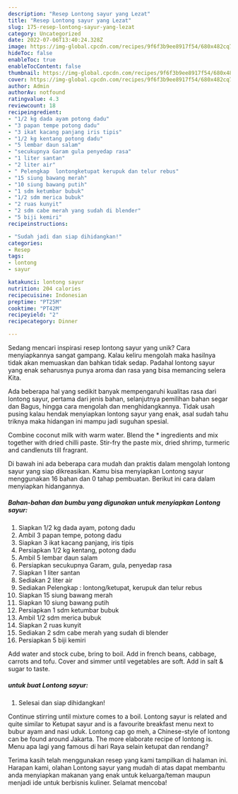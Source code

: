 ```yaml
---
description: "Resep Lontong sayur yang Lezat"
title: "Resep Lontong sayur yang Lezat"
slug: 175-resep-lontong-sayur-yang-lezat
category: Uncategorized
date: 2022-07-06T13:40:24.328Z
image: https://img-global.cpcdn.com/recipes/9f6f3b9ee8917f54/680x482cq70/lontong-sayur-foto-resep-utama.jpg
hideToc: false
enableToc: true
enableTocContent: false
thumbnail: https://img-global.cpcdn.com/recipes/9f6f3b9ee8917f54/680x482cq70/lontong-sayur-foto-resep-utama.jpg
cover: https://img-global.cpcdn.com/recipes/9f6f3b9ee8917f54/680x482cq70/lontong-sayur-foto-resep-utama.jpg
author: Admin
authorAv: notfound
ratingvalue: 4.3
reviewcount: 18
recipeingredient:
- "1/2 kg dada ayam potong dadu"
- "3 papan tempe potong dadu"
- "3 ikat kacang panjang iris tipis"
- "1/2 kg kentang potong dadu"
- "5 lembar daun salam"
- "secukupnya Garam gula penyedap rasa"
- "1 liter santan"
- "2 liter air"
- " Pelengkap  lontongketupat kerupuk dan telur rebus"
- "15 siung bawang merah"
- "10 siung bawang putih"
- "1 sdm ketumbar bubuk"
- "1/2 sdm merica bubuk"
- "2 ruas kunyit"
- "2 sdm cabe merah yang sudah di blender"
- "5 biji kemiri"
recipeinstructions:

- "Sudah jadi dan siap dihidangkan!"
categories:
- Resep
tags:
- lontong
- sayur

katakunci: lontong sayur 
nutrition: 204 calories
recipecuisine: Indonesian
preptime: "PT25M"
cooktime: "PT42M"
recipeyield: "2"
recipecategory: Dinner

---
```





Sedang mencari inspirasi resep lontong sayur yang unik? Cara menyiapkannya sangat gampang. Kalau keliru mengolah maka hasilnya tidak akan memuaskan dan bahkan tidak sedap. Padahal lontong sayur yang enak seharusnya punya aroma dan rasa yang bisa memancing selera Kita.





Ada beberapa hal yang sedikit banyak mempengaruhi kualitas rasa dari lontong sayur, pertama dari jenis bahan, selanjutnya pemilihan bahan segar dan Bagus, hingga cara mengolah dan menghidangkannya. Tidak usah pusing kalau hendak menyiapkan lontong sayur yang enak,      asal sudah tahu triknya maka hidangan ini mampu jadi suguhan spesial.














Combine coconut milk with warm water. Blend the * ingredients and mix together with dried chilli paste. Stir-fry the paste mix, dried shrimp, turmeric and candlenuts till fragrant.






Di bawah ini ada beberapa cara mudah dan praktis dalam mengolah lontong sayur yang siap dikreasikan. Kamu bisa menyiapkan Lontong sayur menggunakan 16 bahan dan 0 tahap pembuatan. Berikut ini cara dalam menyiapkan hidangannya.

<!--inarticleads1-->

##### Bahan-bahan dan bumbu yang digunakan untuk menyiapkan Lontong sayur:

1. Siapkan 1/2 kg dada ayam, potong dadu
1. Ambil 3 papan tempe, potong dadu
1. Siapkan 3 ikat kacang panjang, iris tipis
1. Persiapkan 1/2 kg kentang, potong dadu
1. Ambil 5 lembar daun salam
1. Persiapkan secukupnya Garam, gula, penyedap rasa
1. Siapkan 1 liter santan
1. Sediakan 2 liter air
1. Sediakan  Pelengkap : lontong/ketupat, kerupuk dan telur rebus
1. Siapkan 15 siung bawang merah
1. Siapkan 10 siung bawang putih
1. Persiapkan 1 sdm ketumbar bubuk
1. Ambil 1/2 sdm merica bubuk
1. Siapkan 2 ruas kunyit
1. Sediakan 2 sdm cabe merah yang sudah di blender
1. Persiapkan 5 biji kemiri


Add water and stock cube, bring to boil. Add in french beans, cabbage, carrots and tofu. Cover and simmer until vegetables are soft. Add in salt &amp; sugar to taste. 

<!--inarticleads2-->

#####  untuk buat Lontong sayur:


1. Selesai dan siap dihidangkan!

Continue stirring until mixture comes to a boil. Lontong sayur is related and quite similar to Ketupat sayur and is a favourite breakfast menu next to bubur ayam and nasi uduk. Lontong cap go meh, a Chinese-style of lontong can be found around Jakarta. The more elaborate recipe of lontong is. Menu apa lagi yang famous di hari Raya selain ketupat dan rendang? 

Terima kasih telah menggunakan resep yang kami tampilkan di halaman ini. Harapan kami, olahan Lontong sayur yang mudah di atas dapat membantu anda menyiapkan makanan yang enak untuk keluarga/teman maupun menjadi ide untuk berbisnis kuliner. Selamat mencoba!
